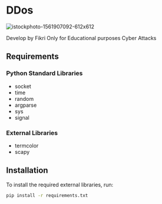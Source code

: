 # DDos
![istockphoto-1561907092-612x612](https://github.com/ooraacle/DDos/assets/170090267/1d59b5d3-e493-4ca2-88e5-67017fb7e2d0)

Develop by Fikri
Only for Educational purposes Cyber Attacks

## Requirements

### Python Standard Libraries
- socket
- time
- random
- argparse
- sys
- signal

### External Libraries
- termcolor
- scapy

## Installation

To install the required external libraries, run:

```sh
pip install -r requirements.txt
